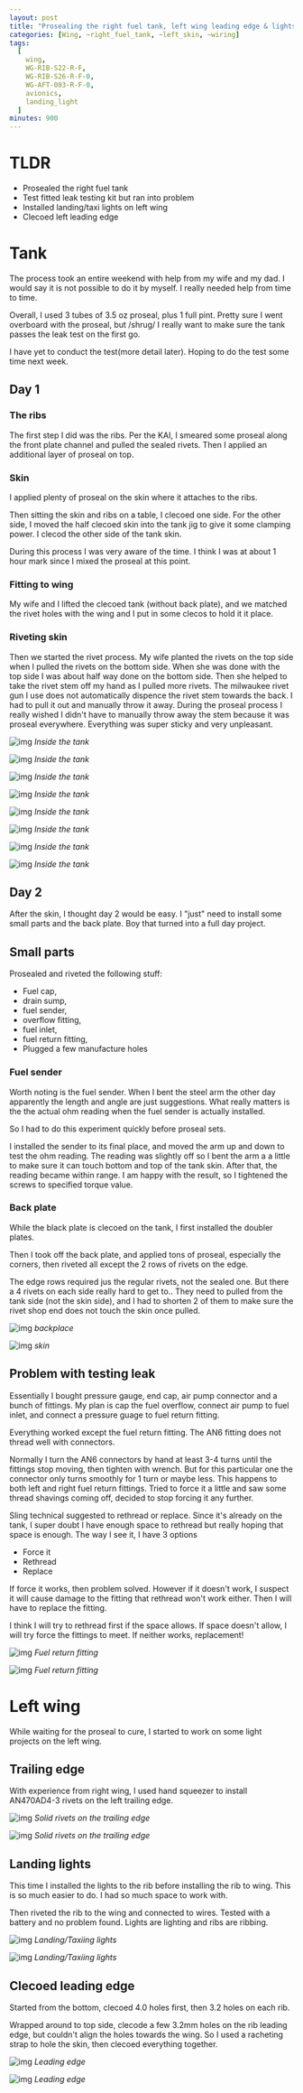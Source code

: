 ```yaml
---
layout: post
title: "Prosealing the right fuel tank, left wing leading edge & lights"
categories: [Wing, ~right_fuel_tank, ~left_skin, ~wiring]
tags:
  [
    wing,
    WG-RIB-S22-R-F,
    WG-RIB-S26-R-F-0,
    WG-AFT-003-R-F-0,
    avionics,
    landing_light
  ]
minutes: 900
---
```


# TLDR

- Prosealed the right fuel tank
- Test fitted leak testing kit but ran into problem
- Installed landing/taxi lights on left wing
- Clecoed left leading edge

# Tank

The process took an entire weekend with help from my wife and my dad. I would say it is not possible to do it by myself. I really needed help from time to time.

Overall, I used 3 tubes of 3.5 oz proseal, plus 1 full pint. Pretty sure I went overboard with the proseal, but /shrug/ I really want to make sure the tank passes the leak test on the first go.

I have yet to conduct the test(more detail later). Hoping to do the test some time next week.

## Day 1

### The ribs

The first step I did was the ribs. Per the KAI, I smeared some proseal along the front plate channel and pulled the sealed rivets. Then I applied an additional layer of proseal on top.

### Skin

I applied plenty of proseal on the skin where it attaches to the ribs.

Then sitting the skin and ribs on a table, I clecoed one side. For the other side, I moved the half clecoed skin into the tank jig to give it some clamping power. I clecod the other side of the tank skin.

During this process I was very aware of the time. I think I was at about 1 hour mark since I mixed the proseal at this point.

### Fitting to wing

My wife and I lifted the clecoed tank (without back plate), and we matched the rivet holes with the wing and I put in some clecos to hold it it place.

### Riveting skin

Then we started the rivet process. My wife planted the rivets on the top side when I pulled the rivets on the bottom side. When she was done with the top side I was about half way done on
the bottom side. Then she helped to take the rivet stem off my hand as I pulled more rivets. The milwaukee rivet gun I use does not automatically dispence the rivet stem towards the back. I
had to pull it out and manually throw it away. During the proseal process I really wished I didn't have to manually throw away the stem because it was proseal everywhere. Everything was super
sticky and very unpleasant.

![img](https://lh3.googleusercontent.com/pw/AP1GczPuNSpZj_pRQIAEy-bHuZCfYNTCnPwzSxqDzLerrsv78ux7JNdvmNXPYQE2bj-SQnq16N_C35HKVjAXEVDQCppASUdrs9QRkb3C4WstUmVya8djFPpoejs9xm7ad1lQmBVNVEvds9PHor4R1alYy2qMug=w2274-h1712-s-no-gm?authuser=0)
_Inside the tank_

![img](https://lh3.googleusercontent.com/pw/AP1GczMrDHQUbxfne1THvh6PmU_eFV_UorHE3WAn6UmNzzrj0lNVzESQIsPdfCocwb0A7y8xJlIpZtweSUxOJMLl9sgQp-Y8JwN2Y-M3ganVpvG0_putaC7H1XlzCq7_r3cFVHZD14EIXF5FQM7Qn88pSH1E3g=w2274-h1712-s-no-gm?authuser=0)
_Inside the tank_

![img](https://lh3.googleusercontent.com/pw/AP1GczPqJX55f4oH6i1f2rdMUrKavysiK_kD00CuBlqyCSqZfGIyeZRs8MME9tDGk9gbmN09dwN2d2AhNOq4c_QcYqW2x_z18TuOJ2Vv3A2H3UM3dBI3uftDF_rw8Jr4I-shDAnHQJ0XwottJmVV75PU_3udlA=w1290-h1712-s-no-gm?authuser=0)
_Inside the tank_

![img](https://lh3.googleusercontent.com/pw/AP1GczP4vdalBcifZ7FlxsbPomIJG_3qKfVvfnnUFzddulhRl9r_gsiUe9V-d2Sl5ECG6WYQsDtlp4VxqM15slfLYSyHz9jJnxPuwWEIbhQRJdlDtUaC6YnTlC7qpNlN1gUGKs1r-zeCJ20ygXhcq8blzpIt5Q=w1290-h1712-s-no-gm?authuser=0)
_Inside the tank_

![img](https://lh3.googleusercontent.com/pw/AP1GczMjVqckunQQY8fTpaHUVkrXuxDMmNoNrGKAtbuMKq1jzpKfbINBtiCbcAgLEk3a0Fu5bxUv5Jokb1hxgJ3YoCv6_TO6qZnLaKmqbipyExZJu7xoVY78Sw4CAucM9fBPWA3IVbUeRuwPCQ9Y_WLM-zSaAA=w2274-h1712-s-no-gm?authuser=0)
_Inside the tank_

![img](https://lh3.googleusercontent.com/pw/AP1GczMezm5u4TWeakAqmXV-aOFvfW7XobNhd87tooC-BIqzmftalcG-dme6RAlUx7fmigmGAbCpGIeUF7k-XF_Y6G9TTkv9qq_h4sA0qQlWN9LRBXaaiEUPPdm3L48z3gqJjCws1Lf1W9jOhYz4MQJKsY5fpg=w1290-h1712-s-no-gm?authuser=0)
_Inside the tank_

![img](https://lh3.googleusercontent.com/pw/AP1GczOP4OK5ggUlUpDHggZKwmOwLQ7xRDi93u6x1LMfUxSwMD3wzflVUqEBgtdjZxge8WzEaKUCG0I30pkVbosJomtI4mgLpB48Q7rp_RnVIDnBepf-obktChwbp1v1KNVfCTgeGbjUM8ENAb_ijcGjhDXn8g=w1290-h1712-s-no-gm?authuser=0)
_Inside the tank_

![img](https://lh3.googleusercontent.com/pw/AP1GczNaX73U43GUro3N2ipt7Cf6rkCs5wMkBXqYifyAwCF5OseVZsbKgXn_9KjTeuvnk2HtYwDJw2UNV7Us6Z8rBRWYYLNVLOsynDRYHa8Ongi_tkRWdtGAzNYe7JqnMUGUwYxZ1MuQ18J1CAivglM-faxYtw=w1290-h1712-s-no-gm?authuser=0)
_Inside the tank_

## Day 2

After the skin, I thought day 2 would be easy. I "just" need to install some small parts and the back plate. Boy that turned into a full day project.

## Small parts

Prosealed and riveted the following stuff:

- Fuel cap,
- drain sump,
- fuel sender,
- overflow fitting,
- fuel inlet,
- fuel return fitting,
- Plugged a few manufacture holes

### Fuel sender

Worth noting is the fuel sender. When I bent the steel arm the other day apparently the length and angle are just suggestions. What really matters is the the actual ohm reading when the fuel
sender is actually installed.

So I had to do this experiment quickly before proseal sets.

I installed the sender to its final place, and moved the arm up and down to test the ohm reading. The reading was slightly off so I bent the arm a a little to make sure it can touch bottom and top of the tank skin. After that, the reading became within range. I am happy with the result, so I tightened the screws to specified torque value.

### Back plate

While the black plate is clecoed on the tank, I first installed the doubler plates.

Then I took off the back plate, and applied tons of proseal, especially the corners, then riveted all except the 2 rows of rivets on the edge.

The edge rows required jus the regular rivets, not the sealed one. But there a 4 rivets on each side really hard to get to.. They need to pulled from the tank side (not the skin side), and I had to shorten 2 of them to make sure the rivet shop end does not touch the skin once pulled.

![img](https://lh3.googleusercontent.com/pw/AP1GczM7Jl9-AOmealcdJzmFT4G694pCevv27-9Z7O19vixDeusZzM_JfGOa3GeIU2v04zOX2Y0MyxDPL1b7u5dYc8_gQc6fQ93TeqiY1Z0FLi43rNA3PXqTeICIs5lHM2Gtn8nvKgSoTHs22JhgwdE7zVMIvQ=w1290-h1712-s-no-gm?authuser=0)
_backplace_

![img](https://lh3.googleusercontent.com/pw/AP1GczM4Kx8OzVPvWIJA1I0l3nIeBvzDQOnSEpbFGRHtEaMtLF1fOfQxPuxuP5_LIUpv5jI5tfnKGNzXnSu2J8MD7IAfALbLNST6efYzuzj_ikKhIwSC6BwYuRlNOByHj6jSoyiZVkroEu7fTwqwyEr7QMzzWA=w1290-h1712-s-no-gm?authuser=0)
_skin_

## Problem with testing leak

Essentially I bought pressure gauge, end cap, air pump connector and a bunch of fittings. My plan is cap the fuel overflow, connect air pump to fuel inlet, and connect a pressure guage to fuel return fitting.

Everything worked except the fuel return fitting. The AN6 fitting does not thread well with connectors.

Normally I turn the AN6 connectors by hand at least 3-4 turns until the fittings stop moving, then tighten with wrench. But for this particular one the connector only turns smoothly for 1 turn or
maybe less. This happens to both left and right fuel return fittings. Tried to force it a little and saw some thread shavings coming off, decided to stop forcing it any further.

Sling technical suggested to rethread or replace. Since it's already on the tank, I super doubt I have enough space to rethread but really hoping that space is enough. The way I see it, I have 3 options

- Force it
- Rethread
- Replace

If force it works, then problem solved. However if it doesn't work, I suspect it will cause damage to the fitting that rethread won't work either. Then I will have to replace the fitting.

I think I will try to rethread first if the space allows. If space doesn't allow, I will try force the fittings to meet. If neither works, replacement!

![img](https://lh3.googleusercontent.com/pw/AP1GczNHtefpj30mpVxdx3zs3-g_vZQgp-2lL-4TasKLLLMsI7yykGjaM0CgZk9VLzvutjWEKjPtUFybXp3px-Ct6mVZNn3UdwtML_rKVMpl4B3TnEdPY_GjVCNFDZXqKCGJbldJTQ8xiYZxDLoVeqKKgBwzLw=w1290-h1712-s-no-gm?authuser=0)
_Fuel return fitting_

![img](https://lh3.googleusercontent.com/pw/AP1GczMqp_-bwOagIfTrheGx6dFrf8qvDeY75qgr_5HZJoL7jEiehDdy1FYiWqF_aqre8kIdPQ-SF-bgPG5KwZFhUADbsRwRdaxdZW7vYvHM5AUlfcE-i3W3K7g8EvAXlnK0jmRhaI81urrE43f6clCPlqqX0Q=w1290-h1712-s-no-gm?authuser=0)
_Fuel return fitting_

# Left wing

While waiting for the proseal to cure, I started to work on some light projects on the left wing.

## Trailing edge

With experience from right wing, I used hand squeezer to install AN470AD4-3 rivets on the left trailing edge.

![img](https://lh3.googleusercontent.com/pw/AP1GczNqnP8IEQ2HNxxST76rMvx2nsIwXnAzJ0ury9GJqiD-dETbp_UKuUD5TuwrrHfpakNKkm7qytf9_Su1wZvSWY59r3F_fK2F-BdK0YuF8SqJyfrUFVku6YZ6QL3WnwfiZEPHq1aFrgxNr8ddynEdjAosng=w1290-h1712-s-no-gm?authuser=0)
_Solid rivets on the trailing edge_

![img](https://lh3.googleusercontent.com/pw/AP1GczNS9Orbw22I_a6KsMQ7Cxa_B3KRfcvoQEAUExlun0UnQkzyeIK7dEoACCmUQVmVJB3PBnXnh5hlP9MPiriz7kwyAVG9oBCs8q62xUs39uXp8d1xTBGuqy30pGC0GclS6mlq1HTHX7SLiZV13CgafYVm6w=w2274-h1712-s-no-gm?authuser=0)
_Solid rivets on the trailing edge_

## Landing lights

This time I installed the lights to the rib before installing the rib to wing. This is so much easier to do. I had so much space to work with.

Then riveted the rib to the wing and connected to wires. Tested with a battery and no problem found. Lights are lighting and ribs are ribbing.

![img](https://lh3.googleusercontent.com/pw/AP1GczNX0vLLmv6qh02HRYOsOT3jCHsISLqXZhUqS0OhNDcdX043tAKjyOHpw1xaLegQxAUuGF-IOOeu9XnZ8vITZeVDXlqm1bAdwZ64iK_ZbEqtYxd_eaMOe6vg9e8sFSFfQev3dAu76Ik8bWd2oBaSs0LzPQ=w1290-h1712-s-no-gm?authuser=0)
_Landing/Taxiing lights_

![img](https://lh3.googleusercontent.com/pw/AP1GczPnZ4AnUeZAGvLxAjwZcWUm58eYtK_iJntOriPaKKECUn_nfc2PqxNALDo422jh3il3LFpoqjLuQiqpQNeKhixdY6Gcbp_Zr5mB2oSVgwHOAqLHoGKgvDeyjxiGarMpwUFsghB-brHP5iC3cV8AJVnkHg=w2274-h1712-s-no-gm?authuser=0)
_Landing/Taxiing lights_

## Clecoed leading edge

Started from the bottom, clecoed 4.0 holes first, then 3.2 holes on each rib.

Wrapped around to top side, clecode a few 3.2mm holes on the rib leading edge, but couldn't align the holes towards the wing. So I used a racheting strap to hole the skin, then clecoed everything together.

![img](https://lh3.googleusercontent.com/pw/AP1GczPSMxnTYQv2Qrw9E377PzNGiQBi9Uxfo6yUaWj9rRezqtw9iQdpqxOT4B94QM6iRpm_nRbN5MN_wbdORxoTOop1HrHMWSRk1xYMvMQg5at401LOemxPvGRrw9S7JEyvn6X64kgH7FSqbfNlHj3lnMEWtg=w1290-h1712-s-no-gm?authuser=0)
_Leading edge_

![img](https://lh3.googleusercontent.com/pw/AP1GczPG4pz6duHFAOKNAPj0OsthMTHgvgVQlRjYZq8l6I8FEgtlaRHf67Cr4qHjR_DaDEwoZnupxuihDB_J2CJ_hVlOkqQfhK1So3OFonLiUI8NuSDq6PeDoVNnVCTfPPOqew2nSo6c9p8y_-NHO08Z_gMS0A=w1290-h1712-s-no-gm?authuser=0)
_Leading edge_
